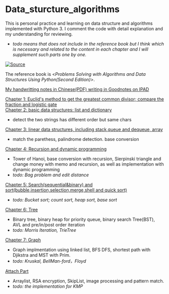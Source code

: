 # Data_sturcture_algorithms
This is personal practice and learning on data structure and algorithms implemented with Python 3. I comment the code with detail explanation and my understanding for reviewing.
- *todo means that does not include in the reference book but I think which is necessary and related to the content in each chapter and I will supplement such parts one by one.*

[![Source](https://img.shields.io/badge/Source-Book-blue.svg 'Reference Book')](https://runestone.academy/ns/books/published/pythonds/index.html 'Source')

The reference book is <*Problems Solving with Algorithms and Data Structures Using Python(Second Edition)*>.

[My handwritting notes in Chinese(PDF) writing in Goodnotes on IPAD](https://github.com/Konic-NLP/Data_sturcture_algorithms/blob/main/Data%20Structure%20and%20algorithms_7.pdf)

[Chapter 1: Euclid's method to get the greatest common divisor; compare the fraction and logistic gate](https://github.com/Konic-NLP/Data_sturcture_algorithms/blob/main/pythonDS/chap1.py)  
[Chapter 2: basic data structures: list and dictionary](https://github.com/Konic-NLP/Data_sturcture_algorithms/blob/main/pythonDS/Chapter%202%20List%26Dict.py)
- detect the two strings has different order but same chars 

[Chapter 3: linear data structures, including stack,queue and dequeue, array](https://github.com/Konic-NLP/Data_sturcture_algorithms/blob/main/pythonDS/Chapter%203%20Stack%3BQueue%3BArray.py)
-  match the parethess, palindrome detection. base conversion

[Chapter 4: Recursion and dynamic programming](https://github.com/Konic-NLP/Data_sturcture_algorithms/blob/main/pythonDS/Chapter4%20recursion.py)
-  Tower of Hanoi, base conversion with recursion, Sierpinski triangle and change money with memo and recursion, as well as implementation with dynamic programming
-  *todo: Bag problem and edit distance*

[Chapter 5: Search(sequential&binary) and sort(bubble,insertion,selection,merge,shell and quick sort)](https://github.com/Konic-NLP/Data_sturcture_algorithms/blob/main/pythonDS/chapter5%20search-order.py)
- *todo: Bucket sort; count sort, heap sort, base sort*

[Chapter 6: Tree](https://github.com/Konic-NLP/Data_sturcture_algorithms/blob/main/pythonDS/Chapter%206%20Tree.py)
- Binary tree, binary heap for priority queue, binary search Tree(BST), AVL and pre/in/post order iteration
- *todo: Morris Iteration, TrieTree*

[Chapter 7: Graph](https://github.com/Konic-NLP/Data_sturcture_algorithms/blob/main/pythonDS/Chapter%207%20Graph.py)
- Graph implmentation using linked list, BFS DFS, shortest path with Djikstra and MST with Prim.
- *todo: Kruskal, BellMan-ford，Floyd*

[Attach Part](https://github.com/Konic-NLP/Data_sturcture_algorithms/blob/main/pythonDS/attachPart.py)
- Arraylist, RSA encryption, SkipList, image processing and pattern match. 
- *todo: the implementation for KMP*

